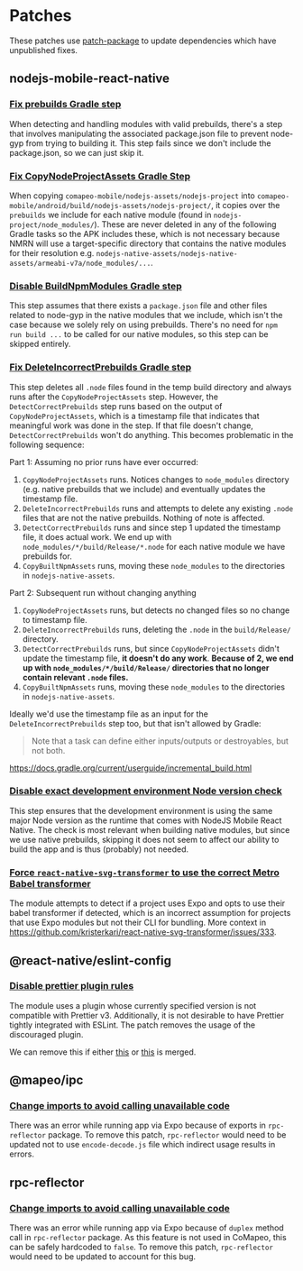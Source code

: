 # Patches

These patches use [patch-package](https://github.com/ds300/patch-package) to update dependencies which have unpublished
fixes.

## nodejs-mobile-react-native

### [Fix prebuilds Gradle step](./nodejs-mobile-react-native+18.17.7+001+fix-prebuilds-gradle-step.patch)

When detecting and handling modules with valid prebuilds, there's a step that involves manipulating the associated
package.json file to prevent node-gyp from trying to building it. This step fails since we don't include the
package.json, so we can just skip it.

### [Fix CopyNodeProjectAssets Gradle Step](./nodejs-mobile-react-native+18.17.7+002+fix-copy-node-project-assets-gradle-step.patch)

When copying `comapeo-mobile/nodejs-assets/nodejs-project`
into `comapeo-mobile/android/build/nodejs-assets/nodejs-project/`, it copies over the `prebuilds` we include for each
native module (found in `nodejs-project/node_modules/`). These are never deleted in any of the following Gradle tasks so
the APK includes these, which is not necessary because NMRN will use a target-specific directory that contains the
native modules for their resolution e.g. `nodejs-native-assets/nodejs-native-assets/armeabi-v7a/node_modules/...`.

### [Disable BuildNpmModules Gradle step](./nodejs-mobile-react-native+18.17.7+003+disable-build-npm-modules-gradle-step.patch)

This step assumes that there exists a `package.json` file and other files related to node-gyp in the native modules that
we include, which isn't the case because we solely rely on using prebuilds. There's no need for `npm run build ...` to
be called for our native modules, so this step can be skipped entirely.

### [Fix DeleteIncorrectPrebuilds Gradle step](./nodejs-mobile-react-native+18.17.7+004+fix-delete-incorrect-prebuilds-gradle-step.patch)

This step deletes all `.node` files found in the temp build directory and always runs after the `CopyNodeProjectAssets`
step. However, the `DetectCorrectPrebuilds` step runs based on the output of `CopyNodeProjectAssets`, which is a
timestamp file that indicates that meaningful work was done in the step. If that file doesn't
change, `DetectCorrectPrebuilds` won't do anything. This becomes problematic in the following sequence:

Part 1: Assuming no prior runs have ever occurred:

1. `CopyNodeProjectAssets` runs. Notices changes to `node_modules` directory (e.g. native prebuilds that we include) and
   eventually updates the timestamp file.
2. `DeleteIncorrectPrebuilds` runs and attempts to delete any existing `.node` files that are not the native prebuilds.
   Nothing of note is affected.
3. `DetectCorrectPrebuilds` runs and since step 1 updated the timestamp file, it does actual work. We end up
   with `node_modules/*/build/Release/*.node` for each native module we have prebuilds for.
4. `CopyBuiltNpmAssets` runs, moving these `node_modules` to the directories in `nodejs-native-assets`.

Part 2: Subsequent run without changing anything

1. `CopyNodeProjectAssets` runs, but detects no changed files so no change to timestamp file.
2. `DeleteIncorrectPrebuilds` runs, deleting the `.node` in the `build/Release/` directory.
3. `DetectCorrectPrebuilds` runs, but since `CopyNodeProjectAssets` didn't update the timestamp file, **it doesn't do
   any work**. **Because of 2, we end up with `node_modules/*/build/Release/` directories that no longer contain
   relevant `.node` files.**
4. `CopyBuiltNpmAssets` runs, moving these `node_modules` to the directories in `nodejs-native-assets`.

Ideally we'd use the timestamp file as an input for the `DeleteIncorrectPrebuilds` step too, but that isn't allowed by
Gradle:

> Note that a task can define either inputs/outputs or destroyables, but not both.

https://docs.gradle.org/current/userguide/incremental_build.html

### [Disable exact development environment Node version check](./nodejs-mobile-react-native+18.17.7+005+disable-node-version-check.patch)

This step ensures that the development environment is using the same major Node version as the runtime that comes with
NodeJS Mobile React Native. The check is most relevant when building native modules, but since we use native prebuilds,
skipping it does not seem to affect our ability to build the app and is thus (probably) not needed.

### [Force `react-native-svg-transformer` to use the correct Metro Babel transformer](./react-native-svg-transformer+1.3.0.patch)

The module attempts to detect if a project uses Expo and opts to use their babel transformer if detected, which is an
incorrect assumption for projects that use Expo modules but not their CLI for bundling. More context
in https://github.com/kristerkari/react-native-svg-transformer/issues/333.

## @react-native/eslint-config

### [Disable prettier plugin rules](./@react-native+eslint-config+0.73.2.patch)

The module uses a plugin whose currently specified version is not compatible with Prettier v3. Additionally, it is not
desirable to have Prettier tightly integrated with ESLint. The patch removes the usage of the discouraged plugin.

We can remove this if either [this](https://github.com/facebook/react-native/pull/41877)
or [this](https://github.com/facebook/react-native/pull/43756) is merged.

## @mapeo/ipc

### [Change imports to avoid calling unavailable code](./@mapeo+ipc+0.3.0.patch)

There was an error while running app via Expo because of exports in `rpc-reflector` package.
To remove this patch, `rpc-reflector` would need to be updated not to use `encode-decode.js` file which 
indirect usage results in errors. 

## rpc-reflector

### [Change imports to avoid calling unavailable code](./rpc-reflector+1.3.11.patch)

There was an error while running app via Expo because of `duplex` method call in `rpc-reflector` package.
As this feature is not used in CoMapeo, this can be safely hardcoded to `false`.
To remove this patch, `rpc-reflector` would need to be updated to account for this bug.